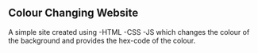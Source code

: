 ## Colour Changing Website

A simple site created using 
-HTML
-CSS 
-JS 
which changes the colour of the background and provides the hex-code of the colour.

